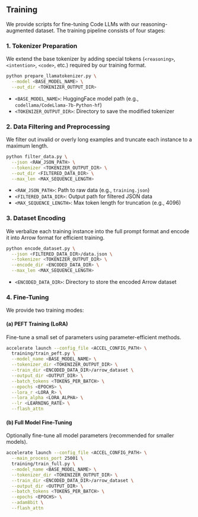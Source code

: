 ## Training

We provide scripts for fine-tuning Code LLMs with our reasoning-augmented dataset. The training pipeline consists of four stages:

### 1. Tokenizer Preparation

We extend the base tokenizer by adding special tokens (`<reasoning>`, `<intention>`, `<code>`, etc.) required by our training format.

```bash
python prepare_llamatokenizer.py \
  --model <BASE_MODEL_NAME> \
  --out_dir <TOKENIZER_OUTPUT_DIR>
```

- `<BASE_MODEL_NAME>`: HuggingFace model path (e.g., `codellama/CodeLlama-7b-Python-hf`)
- `<TOKENIZER_OUTPUT_DIR>`: Directory to save the modified tokenizer

### 2. Data Filtering and Preprocessing

We filter out invalid or overly long examples and truncate each instance to a maximum length.

```bash
python filter_data.py \
  --json <RAW_JSON_PATH> \
  --tokenizer <TOKENIZER_OUTPUT_DIR> \
  --out_dir <FILTERED_DATA_DIR> \
  --max_len <MAX_SEQUENCE_LENGTH>
```

- `<RAW_JSON_PATH>`: Path to raw data (e.g., `training.json`)
- `<FILTERED_DATA_DIR>`: Output path for filtered JSON data
- `<MAX_SEQUENCE_LENGTH>`: Max token length for truncation (e.g., 4096)

### 3. Dataset Encoding

We verbalize each training instance into the full prompt format and encode it into Arrow format for efficient training.

```bash
python encode_dataset.py \
  --json <FILTERED_DATA_DIR>/data.json \
  --tokenizer <TOKENIZER_OUTPUT_DIR> \
  --encode_dir <ENCODED_DATA_DIR> \
  --max_len <MAX_SEQUENCE_LENGTH>
```

- `<ENCODED_DATA_DIR>`: Directory to store the encoded Arrow dataset

### 4. Fine-Tuning

We provide two training modes:

#### (a) PEFT Training (LoRA)

Fine-tune a small set of parameters using parameter-efficient methods.

```bash
accelerate launch --config_file <ACCEL_CONFIG_PATH> \
  training/train_peft.py \
  --model_name <BASE_MODEL_NAME> \
  --tokenizer_dir <TOKENIZER_OUTPUT_DIR> \
  --train_dir <ENCODED_DATA_DIR>/arrow_dataset \
  --output_dir <OUTPUT_DIR> \
  --batch_tokens <TOKENS_PER_BATCH> \
  --epochs <EPOCHS> \
  --lora_r <LORA_R> \
  --lora_alpha <LORA_ALPHA> \
  --lr <LEARNING_RATE> \
  --flash_attn
```

#### (b) Full Model Fine-Tuning

Optionally fine-tune all model parameters (recommended for smaller models).

```bash
accelerate launch --config_file <ACCEL_CONFIG_PATH> \
  --main_process_port 25001 \
  training/train_full.py \
  --model_name <BASE_MODEL_NAME> \
  --tokenizer_dir <TOKENIZER_OUTPUT_DIR> \
  --train_dir <ENCODED_DATA_DIR>/arrow_dataset \
  --output_dir <OUTPUT_DIR> \
  --batch_tokens <TOKENS_PER_BATCH> \
  --epochs <EPOCHS> \
  --adam8bit \
  --flash_attn
```
